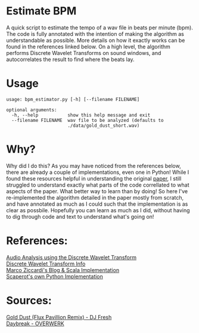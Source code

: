 # Estimate BPM
A quick script to estimate the tempo of a wav file in beats per minute (bpm). The code is fully annotated with the intention of making the algorithm as understandable as possible. More details on how it exactly works can be found in the references linked below. On a high level, the algorithm performs Discrete Wavelet Transforms on sound windows, and autocorrelates the result to find where the beats lay.

# Usage
```
usage: bpm_estimator.py [-h] [--filename FILENAME]

optional arguments:
  -h, --help           show this help message and exit
  --filename FILENAME  wav file to be analyzed (defaults to
                       ./data/gold_dust_short.wav)
``` 

# Why?
Why did I do this? As you may have noticed from the references below, there are already a couple of implementations, even one in Python! While I found these resources helpful in understanding the original [paper](http://soundlab.cs.princeton.edu/publications/2001_amta_aadwt.pdf), I still struggled to understand exactly what parts of the code correllated to what aspects of the paper. What better way to learn than by doing! So here I've re-implemented the algorithm detailed in the paper mostly from scratch, and have annotated as much as I could such that the implementation is as clear as possbile. Hopefully you can learn as much as I did, without having to dig through code and text to understand what's going on!

# References:
[Audio Analysis using the Discrete Wavelet Transform](http://soundlab.cs.princeton.edu/publications/2001_amta_aadwt.pdf)<br>
[Discrete Wavelet Transform Info](https://en.wikipedia.org/wiki/Discrete_wavelet_transform)<br>
[Marco Ziccardi's Blog & Scala Implementation](http://mziccard.me/2015/06/12/beats-detection-algorithms-2/)<br>
[Scaperot's own Python Implementation](https://github.com/scaperot/the-BPM-detector-python/blob/master/bpm_detection/bpm_detection.py)<br>

# Sources:
[Gold Dust (Flux Pavillion Remix) - DJ Fresh](https://pro.beatport.com/track/gold-dust-flux-pavilion-remix/1556118)<br>
[Daybreak - OVERWERK](https://pro.beatport.com/track/daybreak-original-mix/4005260)<br>
